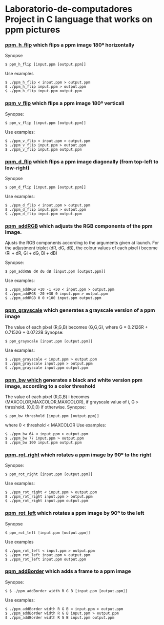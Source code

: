 # Laboratorio-de-computadores <br />  Project in C language that works on ppm pictures #



 ### [ppm_h_flip](https://github.com/eduardoAfer/Laboratorio-de-computadores/blob/main/Rotação_Horizontal/ppm_h_flip.c) which flips a ppm image 180º horizontally ### 


Synopse

<pre><code>$ ppm_h_flip [input.ppm [output.ppm]]
</code></pre>
Use examples

<pre><code>$ ./ppm_h_flip < input.ppm > output.ppm
$ ./ppm_h_flip input.ppm > output.ppm
$ ./ppm_h_flip input.ppm output.ppm</code></pre>


### [ppm_v_flip](https://github.com/eduardoAfer/Laboratorio-de-computadores/blob/main/Rotação_Vertical/ppm_v_flip.c) which flips a ppm image 180º verticall ###

Synopse:

<pre><code>$ ppm_v_flip [input.ppm [output.ppm]]</code></pre>
Use examples:

<pre><code>$ ./ppm_v_flip < input.ppm > output.ppm
$ ./ppm_v_flip input.ppm > output.ppm
$ ./ppm_v_flip input.ppm output.ppm </code></pre>


### [ppm_d_flip](https://github.com/eduardoAfer/Laboratorio-de-computadores/blob/main/PROJETO/operacao3/rotD.c) which flips a ppm image diagonally (from top-left to low-right) ###

Synopse

<pre><code>$ ppm_d_flip [input.ppm [output.ppm]]</code></pre>
Use examples:

<pre><code>$ ./ppm_d_flip < input.ppm > output.ppm
$ ./ppm_d_flip input.ppm > output.ppm
$ ./ppm_d_flip input.ppm output.ppm </code></pre>


### [ppm_addRGB](https://github.com/eduardoAfer/Laboratorio-de-computadores/blob/main/PROJETO/operacao4/c2color.c) which adjusts the RGB components of the ppm image. ###

Ajusts the RGB components according to the arguments given at launch. For the adjustment triplet (dR, dG, dB), the colour values of each pixel i become (Ri + dR, Gi + dG, Bi + dB)

Synopse:

<pre><code>$ ppm_addRGB dR dG dB [input.ppm [output.ppm]]</code></pre>
Use examples:

<pre><code>$ ./ppm_addRGB +10 -1 +50 < input.ppm > output.ppm
$ ./ppm_addRGB -20 +30 0 input.ppm > output.ppm
$ ./ppm_addRGB 0 0 +100 input.ppm output.ppm</code></pre>


### [ppm_grayscale](https://github.com/eduardoAfer/Laboratorio-de-computadores/blob/main/PROJETO/operacao5/gray.c) which generates a grayscale version of a ppm image ###

The value of each pixel (R,G,B) becomes (G,G,G), where G = 0.2126R + 0.7152G + 0.0722B
Synopse:

<pre><code>$ ppm_grayscale [input.ppm [output.ppm]]</code></pre>
Use examples:

<pre><code>$ ./ppm_grayscale < input.ppm > output.ppm
$ ./ppm_grayscale input.ppm > output.ppm
$ ./ppm_grayscale input.ppm output.ppm</code></pre>


### [ppm_bw which](https://github.com/eduardoAfer/Laboratorio-de-computadores/blob/main/PROJETO/operacao6/pb.c) generates a black and white version ppm image, according to a color threshold ###

The value of each pixel (R,G,B) i becomes (MAXCOLOR,MAXCOLOR,MAXCOLOR), if grayscale value of i, G > threshold. (0,0,0) if otherwise.
Synopse:

<pre><code>$ ppm_bw threshold [input.ppm [output.ppm]]</code></pre>
where 0 < threshold < MAXCOLOR
Use examples:

<pre><code>$ ./ppm_bw 64 < input.ppm > output.ppm
$ ./ppm_bw 77 input.ppm > output.ppm
$ ./ppm_bw 100 input.ppm output.ppm</code></pre>


### [ppm_rot_right](https://github.com/eduardoAfer/Laboratorio-de-computadores/blob/main/PROJETO/operacao7/roda90.c) which rotates a ppm image by 90º to the right ###

Synopse:

<pre><code>$ ppm_rot_right [input.ppm [output.ppm]]</code></pre>
Use examples:

<pre><code>$ ./ppm_rot_right < input.ppm > output.ppm
$ ./ppm_rot_right input.ppm > output.ppm
$ ./ppm_rot_right input.ppm output.ppm</code></pre>


### [ppm_rot_left](https://github.com/eduardoAfer/Laboratorio-de-computadores/blob/main/PROJETO/operacao8/R90esq.c) which rotates a ppm image by 90º to the left ###

Synopse

<pre><code>$ ppm_rot_left [input.ppm [output.ppm]]</code></pre>
Use examples

<pre><code>$ ./ppm_rot_left < input.ppm > output.ppm
$ ./ppm_rot_left input.ppm > output.ppm
$ ./ppm_rot_left input.ppm output.ppm</code></pre>


### [ppm_addBorder](https://github.com/eduardoAfer/Laboratorio-de-computadores/blob/main/PROJETO/operacao9/moldura2.c) which adds a frame to a ppm image ###

Synopse:

<pre><code>$ $ ./ppm_addBorder width R G B [input.ppm [output.ppm]]</code></pre>
Use examples:

<pre><code>$ ./ppm_addBorder width R G B < input.ppm > output.ppm
$ ./ppm_addBorder width R G B input.ppm > output.ppm
$ ./ppm_addBorder width R G B input.ppm output.ppm</code></pre>



